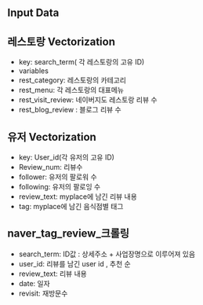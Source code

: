 
 ## Input Data



 ## 레스토랑 Vectorization
 -  key: search_term( 각 레스토랑의 고유 ID)
 -  variables
  -  rest_category: 레스토랑의 카테고리
  -  rest_menu: 각 레스토랑의 대표메뉴
  -  rest_visit_review: 네이버지도 레스토랑 리뷰 수
  -  rest_blog_review : 블로그 리뷰 수

 ## 유저 Vectorization
-  key: User_id(각 유저의 고유 ID)
-  Review_num: 리뷰수
-  follower: 유저의 팔로워 수
-  following: 유저의 팔로잉 수
-  review_text: myplace에 남긴 리뷰 내용
-  tag: myplace에 남긴 음식점별 태그

## naver_tag_review_크롤링
 - search_term: ID값 : 상세주소 + 사업장명으로 이루어져 있음
 - user_id: 리뷰를 남긴 user id , 추천 순
 - review_text:  리뷰 내용
 - date: 일자
 - revisit: 재방문수


